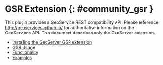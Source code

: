 # GSR Extension {: #community_gsr }

This plugin provides a GeoService REST compatibility API. Please reference <http://geoservices.github.io/> for authoritative information on the GeoServices API. This document describes only the GeoServer extension.

-   [Installing the GeoServer GSR extension](installing.md)
-   [GSR Usage](usage.md)
-   [Functionality](functionality.md)
-   [Examples](examples.md)
